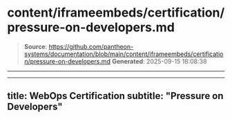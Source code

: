 # content/iframeembeds/certification/pressure-on-developers.md

> **Source**: https://github.com/pantheon-systems/documentation/blob/main/content/iframeembeds/certification/pressure-on-developers.md
> **Generated**: 2025-09-15 18:08:38

---

---
title: WebOps Certification
subtitle: "Pressure on Developers"
---

<Partial file="certification-guide/pressure-on-developers.md" />

